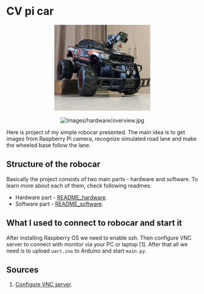 # CV pi car

<p align="center">
    <img src="Images/hardware/overview.jpg" width="50%" alt="Images/hardware/overview.jpg"/>
</p>

<p align="center">
    <img src="Images/hardware/demo.gif" width="50%" alt="Images/hardware/overview.jpg"/>
</p>

Here is project of my simple robocar presented. The main idea is to get images from Raspberry Pi camera, recognize
simulated road lane and make the wheeled base follow the lane.

## Structure of the robocar

Basically the project consists of two main parts - hardware and software. To learn more about each of them, check
following readmes:

* Hardware part - [README_hardware](README_hardware.md).
* Software part - [README_software](README_software.md).

## What I used to connect to robocar and start it

After installing Raspberry OS we need to enable ssh. Then configure VNC server to connect with monitor via your PC or
laptop [1].
After that all we need is to upload `uart.ino` to Arduino and start `main.py`.

## Sources

1. [Configure VNC server](https://www.tomshardware.com/how-to/install-vnc-raspberry-pi-os).
